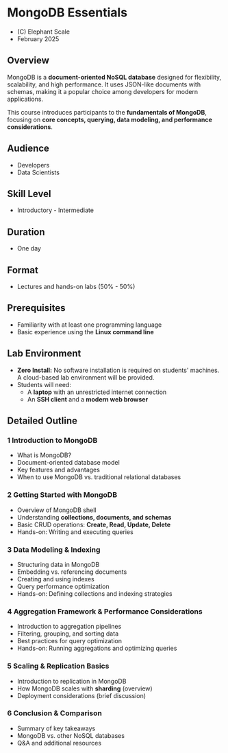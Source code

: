 # MongoDB Essentials
* (C) Elephant Scale
* February 2025

## Overview
MongoDB is a **document-oriented NoSQL database** designed for flexibility, scalability, and high performance. 
It uses JSON-like documents with schemas, making it a popular choice among developers for modern applications.

This course introduces participants to the **fundamentals of MongoDB**, focusing on **core concepts, querying, data modeling, and performance considerations**.

## Audience
* Developers
* Data Scientists

## Skill Level
* Introductory - Intermediate

## Duration
* One day

## Format
* Lectures and hands-on labs (50% - 50%)

## Prerequisites
* Familiarity with at least one programming language
* Basic experience using the **Linux command line**

## Lab Environment
* **Zero Install:** No software installation is required on students' machines. A cloud-based lab environment will be provided.
* Students will need:
  - A **laptop** with an unrestricted internet connection
  - An **SSH client** and a **modern web browser**

## Detailed Outline

### 1️ Introduction to MongoDB
* What is MongoDB?
* Document-oriented database model
* Key features and advantages
* When to use MongoDB vs. traditional relational databases

### 2️ Getting Started with MongoDB
* Overview of MongoDB shell
* Understanding **collections, documents, and schemas**
* Basic CRUD operations: **Create, Read, Update, Delete**
* Hands-on: Writing and executing queries

### 3️ Data Modeling & Indexing
* Structuring data in MongoDB
* Embedding vs. referencing documents
* Creating and using indexes
* Query performance optimization
* Hands-on: Defining collections and indexing strategies

### 4️ Aggregation Framework & Performance Considerations
* Introduction to aggregation pipelines
* Filtering, grouping, and sorting data
* Best practices for query optimization
* Hands-on: Running aggregations and optimizing queries

### 5️ Scaling & Replication Basics
* Introduction to replication in MongoDB
* How MongoDB scales with **sharding** (overview)
* Deployment considerations (brief discussion)

### 6️ Conclusion & Comparison
* Summary of key takeaways
* MongoDB vs. other NoSQL databases
* Q&A and additional resources

